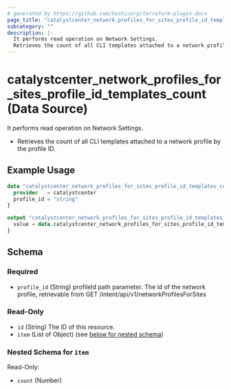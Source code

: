 ```yaml
---
# generated by https://github.com/hashicorp/terraform-plugin-docs
page_title: "catalystcenter_network_profiles_for_sites_profile_id_templates_count Data Source - terraform-provider-catalystcenter"
subcategory: ""
description: |-
  It performs read operation on Network Settings.
  Retrieves the count of all CLI templates attached to a network profile by the profile ID.
---
```


# catalystcenter_network_profiles_for_sites_profile_id_templates_count (Data Source)

It performs read operation on Network Settings.

- Retrieves the count of all CLI templates attached to a network profile by the profile ID.

## Example Usage

```terraform
data "catalystcenter_network_profiles_for_sites_profile_id_templates_count" "example" {
  provider   = catalystcenter
  profile_id = "string"
}

output "catalystcenter_network_profiles_for_sites_profile_id_templates_count_example" {
  value = data.catalystcenter_network_profiles_for_sites_profile_id_templates_count.example.item
}
```

<!-- schema generated by tfplugindocs -->
## Schema

### Required

- `profile_id` (String) profileId path parameter. The id of the network profile, retrievable from GET /intent/api/v1/networkProfilesForSites

### Read-Only

- `id` (String) The ID of this resource.
- `item` (List of Object) (see [below for nested schema](#nestedatt--item))

<a id="nestedatt--item"></a>
### Nested Schema for `item`

Read-Only:

- `count` (Number)
